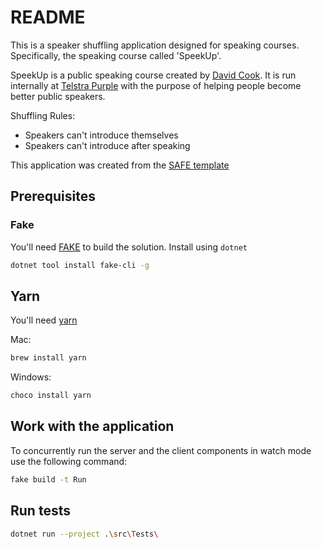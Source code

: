 # README

This is a speaker shuffling application designed for speaking courses. Specifically, the speaking course called 'SpeekUp'.

SpeekUp is a public speaking course created by [David Cook](https://twitter.com/David_Cook). It is run internally at [Telstra Purple](https://www.telstra.com.au/business-enterprise/services/telstra-purple) with the purpose of helping people become better public speakers.

Shuffling Rules:

- Speakers can't introduce themselves
- Speakers can't introduce after speaking

This application was created from the [SAFE template](https://github.com/SAFE-Stack/SAFE-template)

## Prerequisites

### Fake

You'll need [FAKE](https://fake.build/) to build the solution. Install using
`dotnet`

```bash
dotnet tool install fake-cli -g
```

## Yarn

You'll need [yarn](https://yarnpkg.com/en/docs/install)

Mac:

```bash
brew install yarn
```

Windows:

```bash
choco install yarn
```

## Work with the application

To concurrently run the server and the client components in watch mode use the following command:

```bash
fake build -t Run
```

## Run tests

```bash
dotnet run --project .\src\Tests\
```
